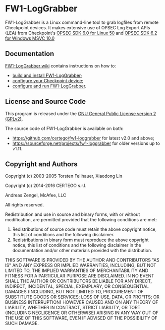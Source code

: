 # FW1-LogGrabber

FW1-LogGrabber is a Linux command-line tool to grab logfiles from remote Checkpoint devices. It makes extensive use of OPSEC Log Export APIs (LEA) from Checkpoint's [OPSEC SDK 6.0 for Linux 50](http://supportcontent.checkpoint.com/file_download?id=48148) and [OPSEC SDK 6.2 for Windows MSVC 10.0](http://supportcontent.checkpoint.com/file_download?id=48148)

## Documentation

[FW1-LogGrabber wiki](https://github.com/certego/fw1-loggrabber/wiki) contains instructions on how to:
* [build and install FW1-LogGrabber](https://github.com/certego/fw1-loggrabber/wiki/Build-and-install-FW1-LogGrabber);
* [configure your Checkpoint device](https://github.com/certego/fw1-loggrabber/wiki/Configure-remote-Checkpoint-device);
* [configure and run FW1-LogGrabber](https://github.com/certego/fw1-loggrabber/wiki/Configure-and-run-FW1-LogGrabber).

## License and Source Code

This program is released under the [GNU General Public License version 2 (GPLv2)](https://github.com/certego/fw1-loggrabber/blob/master/LICENSE).

The source code of FW1-LogGrabber is available on both:
* https://github.com/certego/fw1-loggrabber for latest v2.0 and above;
* https://sourceforge.net/projects/fw1-loggrabber for older versions up to v1.11.

## Copyright and Authors

Copyright (c) 2003-2005 Torsten Fellhauer, Xiaodong Lin

Copyright (c) 2014-2016 CERTEGO s.r.l.

Andreas Zengel, McAfee, LLC

All rights reserved.

Redistribution and use in source and binary forms, with or without modification, are permitted provided that the following conditions are met:

1. Redistributions of source code must retain the above copyright notice, this list of conditions and the following disclaimer.
2. Redistributions in binary form must reproduce the above copyright notice, this list of conditions and the following disclaimer in the documentation and/or other materials provided with the distribution.

THIS SOFTWARE IS PROVIDED BY THE AUTHOR AND CONTRIBUTORS "AS IS" AND ANY EXPRESS OR IMPLIED WARRANTIES, INCLUDING, BUT NOT LIMITED TO, THE IMPLIED WARRANTIES OF MERCHANTABILITY AND FITNESS FOR A PARTICULAR PURPOSE ARE DISCLAIMED.  IN NO EVENT SHALL THE AUTHOR OR CONTRIBUTORS BE LIABLE FOR ANY DIRECT, INDIRECT, INCIDENTAL, SPECIAL, EXEMPLARY, OR CONSEQUENTIAL DAMAGES (INCLUDING, BUT NOT LIMITED TO, PROCUREMENT OF SUBSTITUTE GOODS OR SERVICES; LOSS OF USE, DATA, OR PROFITS; OR BUSINESS INTERRUPTION) HOWEVER CAUSED AND ON ANY THEORY OF LIABILITY, WHETHER IN CONTRACT, STRICT LIABILITY, OR TORT (INCLUDING NEGLIGENCE OR OTHERWISE) ARISING IN ANY WAY OUT OF THE USE OF THIS SOFTWARE, EVEN IF ADVISED OF THE POSSIBILITY OF SUCH DAMAGE.

